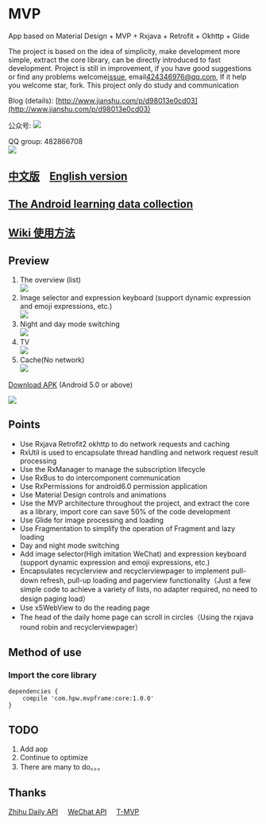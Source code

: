# MVP

App based on Material Design + MVP + Rxjava + Retrofit + Okhttp + Glide

The project is based on the idea of simplicity, make development more simple, extract the core library, can be directly introduced to fast development. Project is still in improvement, if you have good suggestions or find any problems welcome[issue](https://github.com/SuperMan42/MVP/issues), email<424346976@qq.com>, If it help you welcome star, fork. This project only do study and communication

Blog (details): [http://www.jianshu.com/p/d98013e0cd03](http://www.jianshu.com/p/d98013e0cd03)

公众号:
![](https://github.com/SuperMan42/MVP/blob/master/art/wechat.jpg)  

QQ group: 482866708  
![](https://github.com/SuperMan42/MVP/blob/master/art/share.png)

## [中文版](MVP.md)    [English version](README.md)

## [The Android learning data collection](https://github.com/SuperMan42/MVP/wiki/Android%E5%AD%A6%E4%B9%A0%E8%B5%84%E6%96%99%E6%94%B6%E9%9B%86)

## [Wiki 使用方法](https://github.com/SuperMan42/MVP/wiki)

## Preview
1. The overview (list)  
![](https://github.com/SuperMan42/MVP/blob/master/art/1.gif)
2. Image selector and expression keyboard (support dynamic expression and emoji expressions, etc.)  
![](https://github.com/SuperMan42/MVP/blob/master/art/2.gif)
3. Night and day mode switching  
![](https://github.com/SuperMan42/MVP/blob/master/art/3.gif) 
4. TV  
![](https://github.com/SuperMan42/MVP/blob/master/art/4.gif)  
5. Cache(No network)  
![](https://github.com/SuperMan42/MVP/blob/master/art/5.gif)  

[Download APK](http://pro-app-mt.fir.im/85bcc48436a73ec65be41df573fd81ecbfc7f377.apk?AWSAccessKeyId=e0cada7f00f2465b929656d799937873&Expires=1479991896&Signature=RAHMsJ6bxPgxQxpDStKNj9rC3dE%3D&filename=app-release.apk_1.0.apk)
(Android 5.0 or above)  

![](https://github.com/SuperMan42/MVP/blob/master/art/download.png)

## Points
* Use Rxjava Retrofit2 okhttp to do network requests and caching
* RxUtil is used to encapsulate thread handling and network request result processing
* Use the RxManager to manage the subscription lifecycle
* Use RxBus to do intercomponent communication
* Use RxPermissions for android6.0 permission application
* Use Material Design controls and animations
* Use the MVP architecture throughout the project, and extract the core as a library, import core can save 50% of the code development
* Use Glide for image processing and loading
* Use Fragmentation to simplify the operation of Fragment and lazy loading
* Day and night mode switching
* Add image selector(High imitation WeChat) and expression keyboard (support dynamic expression and emoji expressions, etc.)
* Encapsulates recyclerview and recyclerviewpager to implement pull-down refresh, pull-up loading and pagerview functionality（Just a few simple code to achieve a variety of lists, no adapter required, no need to design paging load）
* Use x5WebView to do the reading page
* The head of the daily home page can scroll in circles（Using the rxjava round robin and recyclerviewpager）

## Method of use

### Import the core library
```
dependencies {
    compile 'com.hpw.mvpframe:core:1.0.0'
}
```  

## TODO
1. Add aop
2. Continue to optimize
3. There are many to do。。。

## Thanks
[Zhihu Daily API](https://github.com/izzyleung/ZhihuDailyPurify/wiki/%E7%9F%A5%E4%B9%8E%E6%97%A5%E6%8A%A5-API-%E5%88%86%E6%9E%90)&nbsp;&nbsp;&nbsp;&nbsp;&nbsp;[WeChat API](http://www.tianapi.com/#wxnew)&nbsp;&nbsp;&nbsp;&nbsp;&nbsp;[T-MVP](https://github.com/north2016/T-MVP)
